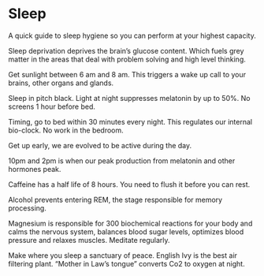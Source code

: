 # Sleep

A quick guide to sleep hygiene so you can perform at your highest capacity.

Sleep deprivation deprives the brain’s glucose content. Which fuels grey matter in the areas that deal with problem solving and high level thinking.

Get sunlight between 6 am and 8 am. This triggers a wake up call to your brains, other organs and glands.

Sleep in pitch black. Light at night suppresses melatonin by up to 50%. No screens 1 hour before bed. 

Timing, go to bed within 30 minutes every night. This regulates our internal bio-clock. No work in the bedroom. 

Get up early, we are evolved to be active during the day.

10pm and 2pm is when our peak production from melatonin and other hormones peak.

Caffeine has a half life of 8 hours. You need to flush it before you can rest.

Alcohol prevents entering REM, the stage responsible for memory processing.

Magnesium is responsible for 300 biochemical reactions for your body and calms the nervous system, balances blood sugar levels, optimizes blood pressure and relaxes muscles. Meditate regularly. 

Make where you sleep a sanctuary of peace. English Ivy is the best air filtering plant. “Mother in Law’s tongue” converts Co2 to oxygen at night.
